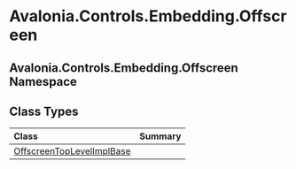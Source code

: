 # Avalonia.Controls.Embedding.Offscreen

## Avalonia.Controls.Embedding.Offscreen Namespace

## Class Types <a id="ClassTypes"></a>

| Class | Summary |
| :--- | :--- |
| [OffscreenTopLevelImplBase](http://reference.avaloniaui.net/api/Avalonia.Controls.Embedding.Offscreen/OffscreenTopLevelImplBase) |  |

